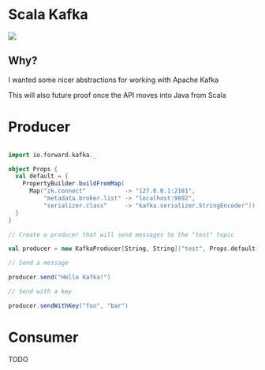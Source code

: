 # Scala Kafka

![](http://hortonworks.com/wp-content/uploads/2014/08/kafka-logo-wide.png)

## Why?

I wanted some nicer abstractions for working with Apache Kafka 

This will also future proof once the API moves into Java from Scala

# Producer

```scala

import io.forward.kafka._

object Props {
  val default = {
    PropertyBuilder.buildFromMap(
      Map("zk.connect"           -> "127.0.0.1:2181",
          "metadata.broker.list" -> "localhost:9092",
          "serializer.class"     -> "kafka.serializer.StringEncoder"))
  }
}

// Create a producer that will send messages to the "test" topic

val producer = new KafkaProducer[String, String]("test", Props.default)

// Send a message

producer.send("Hello Kafka!")

// Send with a key

producer.sendWithKey("foo", "bar")

```

# Consumer

TODO
